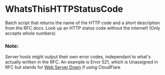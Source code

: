 # WhatsThisHTTPStatusCode
Batch script that returns the name of the HTTP code and a short description from the RFC docs. 
Look up an HTTP status code without the internet! 
(Only accepts whole numbers)

### Note:
Server hosts might output their own error codes, independant to what's actually written in the RFC.
An example is Error 521, which is Unassigned in RFC but stands for [Web Server Down](https://support.cloudflare.com/hc/en-us/articles/115003011431-Troubleshooting-Cloudflare-5XX-errors#521error) if using CloudFlare 
